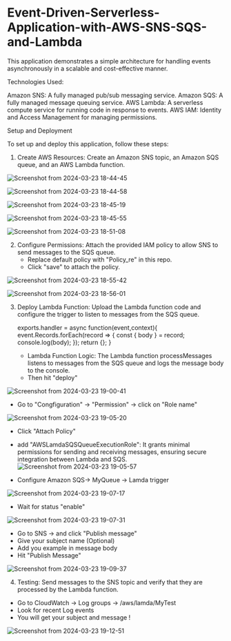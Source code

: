 # Event-Driven-Serverless-Application-with-AWS-SNS-SQS-and-Lambda

This application demonstrates a simple architecture for handling events asynchronously in a scalable and cost-effective manner.

Technologies Used:

 Amazon SNS: A fully managed pub/sub messaging service.
 Amazon SQS: A fully managed message queuing service.
 AWS Lambda: A serverless compute service for running code in response to events.
 AWS IAM: Identity and Access Management for managing permissions.

Setup and Deployment

To set up and deploy this application, follow these steps:

1. Create AWS Resources: Create an Amazon SNS topic, an Amazon SQS queue, and an AWS Lambda function.
    
![Screenshot from 2024-03-23 18-44-45](https://github.com/TarangJ/Event-Driven-Serverless-Application-with-AWS-SNS-SQS-and-Lambda/assets/65700353/2322310f-e2ec-41c8-a7aa-f0915b9d373c)
    
![Screenshot from 2024-03-23 18-44-58](https://github.com/TarangJ/Event-Driven-Serverless-Application-with-AWS-SNS-SQS-and-Lambda/assets/65700353/2ebcd3e9-76e7-4fda-9043-68c913e5a551)

![Screenshot from 2024-03-23 18-45-19](https://github.com/TarangJ/Event-Driven-Serverless-Application-with-AWS-SNS-SQS-and-Lambda/assets/65700353/8bc85c75-1ae9-400a-86e5-7d6d22217c41)

![Screenshot from 2024-03-23 18-45-55](https://github.com/TarangJ/Event-Driven-Serverless-Application-with-AWS-SNS-SQS-and-Lambda/assets/65700353/1d23970e-15af-4af1-a390-63b3ebd70555)

![Screenshot from 2024-03-23 18-51-08](https://github.com/TarangJ/Event-Driven-Serverless-Application-with-AWS-SNS-SQS-and-Lambda/assets/65700353/14530b05-f98d-4ab3-bdb8-e4d4ae887e25)

2. Configure Permissions: Attach the provided IAM policy to allow SNS to send messages to the SQS queue.
   - Replace default policy with "Policy_re" in this repo.
   - Click "save" to attach the policy.

![Screenshot from 2024-03-23 18-55-42](https://github.com/TarangJ/Event-Driven-Serverless-Application-with-AWS-SNS-SQS-and-Lambda/assets/65700353/f1d9bc0a-d697-4b25-8cd2-ac87d9879ee8)

![Screenshot from 2024-03-23 18-56-01](https://github.com/TarangJ/Event-Driven-Serverless-Application-with-AWS-SNS-SQS-and-Lambda/assets/65700353/317f3d95-4f5e-4da7-a2fc-a484742d114e)

3. Deploy Lambda Function: Upload the Lambda function code and configure the trigger to listen to messages from the SQS queue.

      exports.handler = async function(event,context){
        event.Records.forEach(record => {
        const { body } = record;
        console.log(body);
    });
    return {};
}

   - Lambda Function Logic: The Lambda function processMessages listens to messages from the SQS queue and logs the message body to the console.
   - Then hit "deploy"

![Screenshot from 2024-03-23 19-00-41](https://github.com/TarangJ/Event-Driven-Serverless-Application-with-AWS-SNS-SQS-and-Lambda/assets/65700353/aa224896-fac9-4913-b333-92a8364b0ab2)

  - Go to "Congfiguration" -> "Permission" -> click on "Role name"
  
![Screenshot from 2024-03-23 19-05-20](https://github.com/TarangJ/Event-Driven-Serverless-Application-with-AWS-SNS-SQS-and-Lambda/assets/65700353/3e3c7787-2977-4245-8c73-5fe64286ff2e)

  -  Click "Attach Policy"
  -  add "AWSLamdaSQSQueueExecutionRole": It grants minimal permissions for sending and receiving messages, ensuring secure integration between Lambda and SQS.
![Screenshot from 2024-03-23 19-05-57](https://github.com/TarangJ/Event-Driven-Serverless-Application-with-AWS-SNS-SQS-and-Lambda/assets/65700353/6878fb99-7089-4603-815d-fcd761943450)

  - Configure Amazon SQS-> MyQueue -> Lamda trigger
    
![Screenshot from 2024-03-23 19-07-17](https://github.com/TarangJ/Event-Driven-Serverless-Application-with-AWS-SNS-SQS-and-Lambda/assets/65700353/444ebdf0-01cb-4c6b-b4a3-04d8979795c1)

  - Wait for status "enable"

![Screenshot from 2024-03-23 19-07-31](https://github.com/TarangJ/Event-Driven-Serverless-Application-with-AWS-SNS-SQS-and-Lambda/assets/65700353/070805c6-0d93-465e-bfba-6306cd0c7eed)

  - Go to SNS -> and click "Publish message"
  - Give your subject name (Optional)
  - Add you example in message body
  - Hit "Publish Message"

![Screenshot from 2024-03-23 19-09-37](https://github.com/TarangJ/Event-Driven-Serverless-Application-with-AWS-SNS-SQS-and-Lambda/assets/65700353/1e0268bb-0b35-40d3-ac59-51db09efae48)

4. Testing: Send messages to the SNS topic and verify that they are processed by the Lambda function.

  - Go to CloudWatch -> Log groups -> /aws/lamda/MyTest
  - Look for recent Log events
  - You will get your subject and message !
    
![Screenshot from 2024-03-23 19-12-51](https://github.com/TarangJ/Event-Driven-Serverless-Application-with-AWS-SNS-SQS-and-Lambda/assets/65700353/a5472ee4-038b-4071-b482-1d79224803ac)

    
   
